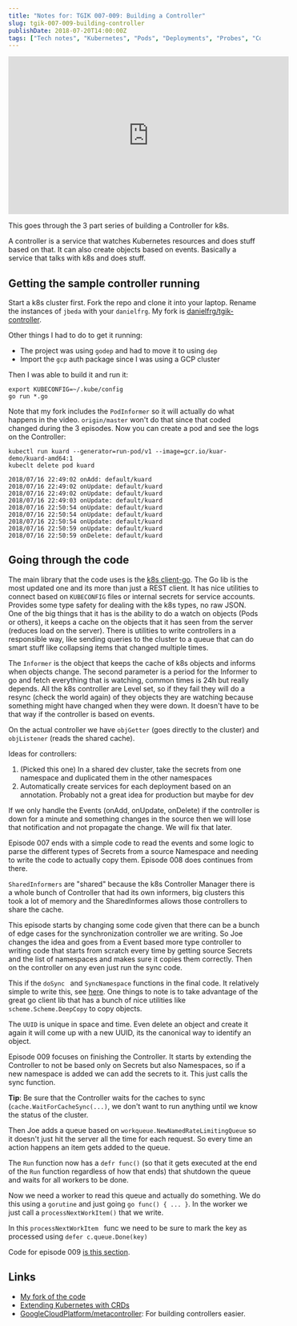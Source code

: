 ```yaml
---
title: "Notes for: TGIK 007-009: Building a Controller"
slug: tgik-007-009-building-controller
publishDate: 2018-07-20T14:00:00Z
tags: ["Tech notes", "Kubernetes", "Pods", "Deployments", "Probes", "Controller"]
---
```


<iframe width="560" height="315" src="https://www.youtube.com/embed/8Xo_ghCIOSY" title="YouTube video player" frameborder="0" allow="accelerometer; autoplay; clipboard-write; encrypted-media; gyroscope; picture-in-picture" allowfullscreen></iframe>

This goes through the 3 part series of building a Controller for k8s.

A controller is a service that watches Kubernetes resources and does stuff based on that. It can also create objects based on events. Basically a service that talks with k8s and does stuff.

## Getting the sample controller running

Start a k8s cluster first. Fork the repo and clone it into your laptop. Rename the instances of `jbeda` with your `danielfrg`. My fork is [danielfrg/tgik-controller](https://github.com/danielfrg/tgik-controller).

Other things I had to do to get it running:

- The project was using `godep` and had to move it to using `dep`
- Import the `gcp` auth package since I was using a GCP cluster

Then I was able to build it and run it:

```
export KUBECONFIG=~/.kube/config
go run *.go
```

Note that my fork includes the `PodInformer` so it will actually do what happens in the video. `origin/master` won't do that since that coded changed during the 3 episodes. Now you can create a pod and see the logs on the Controller:

```
kubectl run kuard --generator=run-pod/v1 --image=gcr.io/kuar-demo/kuard-amd64:1
kubeclt delete pod kuard

2018/07/16 22:49:02 onAdd: default/kuard
2018/07/16 22:49:02 onUpdate: default/kuard
2018/07/16 22:49:02 onUpdate: default/kuard
2018/07/16 22:49:03 onUpdate: default/kuard
2018/07/16 22:50:54 onUpdate: default/kuard
2018/07/16 22:50:54 onUpdate: default/kuard
2018/07/16 22:50:54 onUpdate: default/kuard
2018/07/16 22:50:59 onUpdate: default/kuard
2018/07/16 22:50:59 onDelete: default/kuard
```

## Going through the code

The main library that the code uses is the [k8s client-go](https://github.com/kubernetes/client-go). The Go lib is the most updated one and its more than just a REST client. It has nice utilities to connect based on `KUBECONFIG` files or internal secrets for service accounts. Provides some type safety for dealing with the k8s types, no raw JSON. One of the big things that it has is the ability to do a watch on objects (Pods or others), it keeps a cache on the objects that it has seen from the server (reduces load on the server). There is utilities to write controllers in a responsible way, like sending queries to the cluster to a queue that can do smart stuff like collapsing items that changed multiple times.

The `Informer` is the object that keeps the cache of k8s objects and informs when objects change. The second parameter is a period for the Informer to go and fetch everything that is watching, common times is 24h but really depends. All the k8s controller are Level set, so if they fail they will do a resync (check the world again) of they objects they are watching because something might have changed when they were down. It doesn't have to be that way if the controller is based on events.

On the actual controller we have `objGetter` (goes directly to the cluster) and `objListener` (reads the shared cache).

Ideas for controllers:

1. (Picked this one) In a shared dev cluster, take the secrets from one namespace and duplicated them in the other namespaces
2. Automatically create services for each deployment based on an annotation. Probably not a great idea for production but maybe for dev

If we only handle the Events (onAdd, onUpdate, onDelete) if the controller is down for a minute and something changes in the source then we will lose that notification and not propagate the change. We will fix that later.

Episode 007 ends with a simple code to read the events and some logic to parse the different types of Secrets from a source Namespace and needing to write the code to actually copy them. Episode 008 does continues from there.

`SharedInformers` are "shared" because the k8s Controller Manager there is a whole bunch of Controller that had its own informers, big clusters this took a lot of memory and the SharedInformes allows those controllers to share the cache.

This episode starts by changing some code given that there can be a bunch of edge cases for the synchronization controller we are writing. So Joe changes the idea and goes from a Event based more type controller to writing code that starts from scratch every time by getting source Secrets and the list of namespaces and makes sure it copies them correctly. Then on the controller on any even just run the sync code.

This if the `doSync ` and `SyncNamespace` functions in the final code. It relatively simple to write this, see [here](https://github.com/danielfrg/tgik-controller/blob/master/controller.go#L247-L317). One things to note is to take advantage of the great go client lib that has a bunch of nice utilities like `scheme.Scheme.DeepCopy` to copy objects.

The `UUID` is unique in space and time. Even delete an object and create it again it will come up with a new UUID, its the canonical way to identify an object.

Episode 009 focuses on finishing the Controller. It starts by extending the Controller to not be based only on Secrets but also Namespaces, so if a new namespace is added we can add the secrets to it. This just calls the sync function.

**Tip**: Be sure that the Controller waits for the caches to sync (`cache.WaitForCacheSync(...)`, we don't want to run anything until we know the status of the cluster.

Then Joe adds a queue based on `workqueue.NewNamedRateLimitingQueue` so it doesn't just hit the server all the time for each request. So every time an action happens an item gets added to the queue.

The `Run` function now has a `defr func()` (so that it gets executed at the end of the `Run` function regardless of how that ends) that shutdown the queue and waits for all workers to be done.

Now we need a worker to read this queue and actually do something. We do this using a `gorutine` and just going `go func() { ... }`. In the worker we just call a `processNextWorkItem()` that we write.

In this `processNextWorkItem ` func we need to be sure to mark the key as processed using `defer c.queue.Done(key)`

Code for episode 009 [is this section](https://github.com/danielfrg/tgik-controller/blob/master/controller.go#L143-L180).

## Links

- [My fork of the code](https://github.com/danielfrg/tgik-controller)
- [Extending Kubernetes with CRDs](https://blog.heptio.com/an-introduction-to-extending-kubernetes-with-customresourcedefinitions-76deb675b27a)
- [GoogleCloudPlatform/metacontroller](https://github.com/GoogleCloudPlatform/metacontroller): For building controllers easier.
